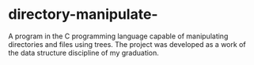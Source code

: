 # directory-manipulate-
A program in the C programming language capable of manipulating directories and files using trees.
The project was developed as a work of the data structure discipline of my graduation.
